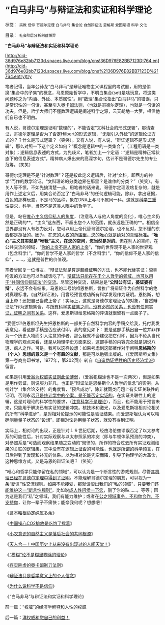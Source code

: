 # “白马非马”与辩证法和实证和科学理论

标签： `宗教` `信仰` `哥德尔定理` `白马非马` `集合论` `自然辩证法` `恩格斯` `爱因斯坦` `科学` `文化` 

目录： `社会阶层分析利益博羿`

**“白马非马”与辩证法和实证和科学理论**

[http://cid-36d976e82bb7123d.spaces.live.com/blog/cns!36D976E82BB7123D!764.en](http://cid-36d976e82bb7123d.spaces.live.com/blog/cns%2136D976E82BB7123D%21764.entry)try



笔者记得，当年公孙龙“白马非马”是辩证唯物主义课程里的考试题，用的是偷换“集合中的子集”的概念，马恩原始哲学中，不明白集合(set)是啥玩意，将这类问题称之为“内涵、外延、本质属性”。用“数理”集合论指出“白马非马”的错误，只是常识性的一句话，甚至引入[奥卡姆法则](../../../2010/1/5/存实除虚的奥卡姆剃刀法则.md)，（也就是哥德尔定理），也就是一句话的功夫。但是，哲学大师们不懂数理逻辑是阐述科学之源，云天胡地一大箩，相信他们自已也不明白。

有人说，哥德尔定理是证明“数理的”，不能否定“文科社会的形式逻辑”，那请查证，哥德尔定理是否为了否定Hilbert的形式逻辑，“无限引入外延”的逻辑论证方式的？？什么是形式逻辑？（笑笑）。又有人说，有人说，“辩证逻辑不是形式逻辑”，那么对照一下这个定义如何？“概念是逻辑中的一类集合”，（工程用语是一类对象）；逻辑信息表述的方式，为免歧义，笔者加上一个定语：“逻辑是精神正常状态下的信息表述方式”。精神病人爆出来的高深字句，估计不是哥德尔先生的专业范筹。（笑笑）

哥德尔定理是不是“针对数理”？还是按此定义逻辑后，针对“文科，即西方的神学”而作的数学论证。“文科理论的分类边界在那里？是谁作的分类？”（笑笑）。有关人等不愤，不如先搞清楚一点。用笔者的话来说，哥德尔定理没啥复杂的，就是用作上述定义后，用集合论否定了“白马非马”的任何逻辑可能，除非，拿出证据，白色的那样玩意，不是马的品种，象在DNA上与马不属同一科。这就是[科学三重性](../../../2009/6/5/构成科学完备性的基础断言就是三要素.md)要求，科学，当然不是这类人眼中的哲学了。

但是，站在[唯心主义信仰私人的角度](../../../2009/11/27/个人信仰请止于个人“私”之边界.md)，（注意私人与他人角度的变化），唯心主义仍然是正确的**。“主义”这东西，不超出您个人的范围，就永远是正确的**。相信全世界都没有人有权力反对，您可以用上帝代替哥德尔定理，也不反对，您不懂的东西都是胡扯的。因为，[在您的人权的范围里，您的唯心就是绝对的真理标准](../../../2009/7/4/绝对的真理存在吗？历史实证集如何认定.md)**。“唯心”主义其实就是“唯我”主义，在您的空间，您当然是对的**。但在别人的空间，在公共交流的领域，“[你的上帝不是人家的上帝](../../../2009/6/25/My&nbsp;God!我的上帝！绝对的真理存在吗？.md)”，“你的世界观不是人家的世界观（包含科学）”，“你的哲学不是人家的哲学（不含科学）”，“你的信仰不是人家的信仰”，……，这就是普世的价值观。

笔者曾回复一位博友，“辩证法就是算是超级证明的方法，也不能代替实证；否则吃饭的方法也可以当成饭吃了”。[辩证法只能存在于个人哲学的领域，也可以用于“共同信仰辩证法”的交流](../../../2010/1/4/辩证法只是哲学意义上的个人信念.md)。尽管这种交流，结果总是“**公辩公有证，婆证婆有辩**”，永远不会有结果。马恩的二号始祖恩格斯，曾推广将辩证作为自然科学的绝对真理标准，《自然辩证法》，用曾经预言成功所有科学发现作为证明。恩格斯，想当上帝！还把自已当成上帝了！实际上，这就是哥德尔定理证否的对象，“自然辩证法”作为逻辑集合，与[所有科学实证集之间，没有必然的关系，也没有任何实证，证明之间有关系](../../../2009/12/22/什么是科学？科学实证性和理论和哲学.md)。这样，爱思斯坦给恩格斯的评语就很留有一点面子了。

“爱德华?伯恩斯坦先生把恩格斯的一部关于自然科学内容的手稿交给我，托付我发表意见，看这部手稿是否应该付印。我的意见如下：要是这部手稿出自一位并非作为一个历史人物而引人注意的作者，那么我就不会建议把它付印，因为不论从当代物理学的观点来看，还是从物理学史方面来说，这部手稿的内容完全就是胡说八道、疯人之作。可是，我可以这样设想：如果考虑到这部著作对于阐明**恩格斯的（个人）思想的意义是一个有趣的文献**，那是可以勉强出版的。（《爱因斯坦文集》第一卷商务印书馆，1977年，第202页)）转自《[自造伪证牺牲的历史经济学派](../../../2009/12/30/自造伪证循环的马恩“历史唯物主义”.md)》留言。

如果是引用[爱翁为权威实证则此论薄弱](../../../2010/1/6/独立思考的观点是成不了“权威”.md)，（爱翁犯糊涂也不是一次两次），但是如果是用作旁证，则说服力非凡，也正是“辩证法是恩格斯个人哲学的信念”的实例。从统计学（集合论支持）的角度看，“预言成功”，除非就同类问题上有实证关联性的证明，否则永远[只是统计学中的个案，是不能否定实证的](../../../2009/10/28/统计学意义上的对象模型和假设场景和诡辩.md)。在实证关联性上的逻辑，这是对理论的科学性的要求，（[注意科学不是理论](../../../2009/6/18/科学不是理论！科学三要素包含波普尔证伪原则.md)），而且，也不能用于预言未来，只能用于解决已有实证的逻辑冲突。核技术和激光，以及爱恩斯坦相对论相关的所有“科学进步”，是对相对论提示的可能性是验证结果。而爱恩斯坦认为可以精确测量量子状态的“设想”，即相对论适用量子状态，就没有得到证明。

实际上，相对论的出现，正是针对１９世纪后期，经由洛伦兹谬误否定了以太参考系的可能性后，针对实际观察与以太参照系的冲突（即与牛顿体系预测的冲突），对参照系是“可选而观察结果随之变动的”规律的，所作的符合过去所有实证观测结果的关联的逻辑集，其中没有在逻辑上证否的可能性，[也就是所谓的科学预言](../../../2009/11/28/人类科学探索历程的经济学视角.md)，在日后得到了发现和补充的体系。以为相对论是凭空而降，引导了物理学的大革命，这种思维方式，又是马恩的辩证法吧？（笑笑）

“唯心和哲学只能停留在私的领域”，可以认为是一个断言性的游戏规则，尽管[其机理已经在哥德尔定理中得到了证明](../../../2009/6/9/正确处理宗教及唯心信仰和科学实证性的关系.md)。不能理解哥德尔定理的朋友，可以视为一条“断言”性交流规则。如果不能接受，那就请滚出我们的“私的领域”，[只要我们还能维护这一“断言性规则”](../../../2009/9/3/谁主张谁维护，妥协是实力平衡的结果.md)，比如说[成人性问侯一下您](../../../2009/6/10/骂行为，“不跟你玩”的成人版.md)，删了你的贴……，等等；因为这是我们“私”之领域，我们有能力维护；或者在[公之领域事务，不和你合作，不支持你](../../../2009/10/24/暴力的社会价值和非暴力的不合作，及圣雄甘地.md)，让你一辈子不痛快；能奈我何呢？想想吧！

《[哥本哈根协定纯属多余](../../../2009/12/29/哥本哈根协定本来就是多余的.md)》

《[中国操心CO2排放是吃饱了撑着](../../../2009/12/30/中国操心CO2排放是吃饱了撑着.md)》

《[小农意识的自然主义是落后社会的共同根源](../../../2009/12/31/小农意识的“自然主义”是落后的共同根源.md)》

《[天人合一！中国历史上从来没有出现过的人间天堂！](../../../2009/12/31/天人合一！中国历史上从来没有出现过的人间天堂！.md)》

《[“模糊”论不是糊里糊涂的理论](../../../2010/1/5/“模糊”论不是糊里糊涂的理论.md)》

《[存实除虚的奥卡姆剃刀法则](../../../2010/1/5/存实除虚的奥卡姆剃刀法则.md)》

《[辩证法只是哲学意义上的个人信念](../../../2010/1/4/辩证法只是哲学意义上的个人信念.md)》

《[为什么说科学不是信仰](../../../2009/12/17/为什么科学不是信仰？为什么普价就是科学的发展观.md)》

《“白马非马”与辩证法和实证和科学理论》

前一篇：[“权威”的经济学解释和人性的权威](../../../2010/1/9/“权威”的经济学解释和人性的权威.md)

后一篇：[洋权威和您自已的利益！](../../../2010/1/9/洋权威和您自已的利益！.md)